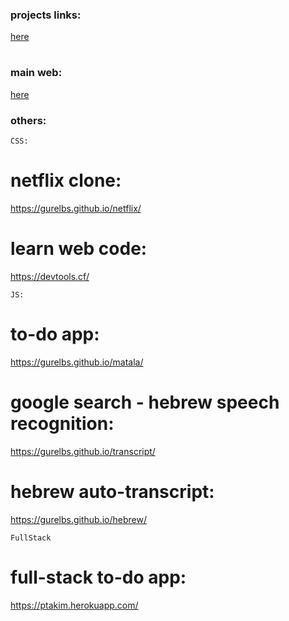 ### projects links: 

<a href="https://gurelbs.github.io/gurelbs/">here</a><h1>

### main web: 

<a href="https://guribs.com/">here</a>

### others: 

`
CSS:
`
# netflix clone: 
https://gurelbs.github.io/netflix/
# learn web code: 
https://devtools.cf/


`
JS:
`
# to-do app: 
https://gurelbs.github.io/matala/
# google search - hebrew speech recognition: 
https://gurelbs.github.io/transcript/
# hebrew auto-transcript: 
https://gurelbs.github.io/hebrew/

`
FullStack
`
# full-stack to-do app: 
https://ptakim.herokuapp.com/
